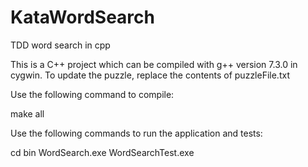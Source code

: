 # KataWordSearch
TDD word search in cpp

This is a C++ project which can be compiled with g++ version 7.3.0 in cygwin. To update the puzzle, replace the contents of puzzleFile.txt 

Use the following command to compile:

make all

Use the following commands to run the application and tests:

cd bin
WordSearch.exe
WordSearchTest.exe
